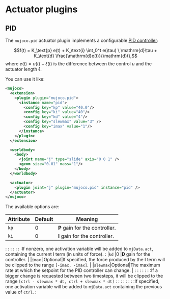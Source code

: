 # Actuator plugins

## PID

The `mujoco.pid` actuator plugin implements a configurable [PID controller](https://en.wikipedia.org/wiki/Proportional%E2%80%93integral%E2%80%93derivative_controller):

$$f(t) = K_\text{p} e(t) + K_\text{i} \int_0^t e(\tau) \,\mathrm{d}\tau + K_\text{d} \frac{\mathrm{d}e(t)}{\mathrm{d}t},$$
where $e(t) = u(t) - \ell(t)$ is the difference between the control $u$ and the actuator length $\ell$.

You can use it like:

```xml
<mujoco>
  <extension>
    <plugin plugin="mujoco.pid">
      <instance name="pid">
        <config key="kp" value="40.0"/>
        <config key="ki" value="40"/>
        <config key="kd" value="4"/>
        <config key="slewmax" value="3" />
        <config key="imax" value="1"/>
      </instance>
    </plugin>
  </extension>

  <worldbody>
    <body>
      <joint name="j" type="slide" axis="0 0 1" />
      <geom size="0.01" mass="1"/>
    </body>
  </worldbody>

  <actuator>
    <plugin joint="j" plugin="mujoco.pid" instance="pid" />
  </actuator>
</mujoco>
```

The available options are:

|Attribute|Default |Meaning                                                                                                                              |
|---------|--------|-------------------------------------------------------------------------------------------------------------------------------------|
|`kp`     |0       |**P** gain for the controller.                                                                                                       |
|`ki`     |0       |**I** gain for the controller.                                                                                                       |
:         :        :                                                                                                                                     :
:         :        :If nonzero, one activation variable will be added to `mjData.act`, containing the current I term (in units of force).                :
|`kd`     |0       |**D** gain for the controller.                                                                                                       |
|`imax`   |Optional|If specified, the force produced by the I term will be clipped to the range `[-imax, -imax]`.                                        |
|`slewmax`|Optional|The maximum rate at which the setpoint for the PID controller can change.                                                            |
:         :        :                                                                                                                                     :
:         :        :If a bigger change is requested between two timesteps, it will be clipped to the range `[ctrl - slewmax * dt, ctrl + slewmax * dt]`  :
:         :        :                                                                                                                                     :
:         :        :If specified, one activation variable will be added to `mjData.act` containing the previous value of `ctrl`.                         :
